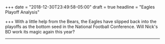 +++
date = "2018-12-30T23:49:58-05:00"
draft = true
headline = "Eagles Playoff Analysis"

+++
With a little help from the Bears, the Eagles have slipped back into the playoffs as the bottom seed in the National Football Conference. Will Nick's BD work its magic again this year?

***